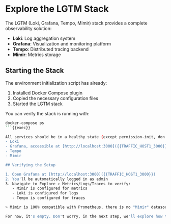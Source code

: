 # Explore the LGTM Stack

The LGTM (Loki, Grafana, Tempo, Mimir) stack provides a complete observability solution:
- **Loki**: Log aggregation system
- **Grafana**: Visualization and monitoring platform
- **Tempo**: Distributed tracing backend
- **Mimir**: Metrics storage

## Starting the Stack

The environment initialization script has already:
1. Installed Docker Compose plugin
2. Copied the necessary configuration files
3. Started the LGTM stack

You can verify the stack is running with:
```bash
docker-compose ps
```{{exec}}

All services should be in a healthy state (except permission-init, don't worry about it). The stack includes:
- Loki
- Grafana, accessible at [http://localhost:3000]({{TRAFFIC_HOST1_3000}})
- Tempo
- Mimir

## Verifying the Setup

1. Open Grafana at [http://localhost:3000]({{TRAFFIC_HOST1_3000}})
2. You'll be automatically logged in as admin
3. Navigate to Explore > Metrics/Logs/Traces to verify:
   - Mimir is configured for metrics
   - Loki is configured for logs
   - Tempo is configured for traces

> Mimir is 100% compatible with Prometheus, there is no "Mimir" datasource in Grafana and you will see the Prometheus logo next to it

For now, it's empty. Don't worry, in the next step, we'll explore how to use these tools to monitor our demo application.
